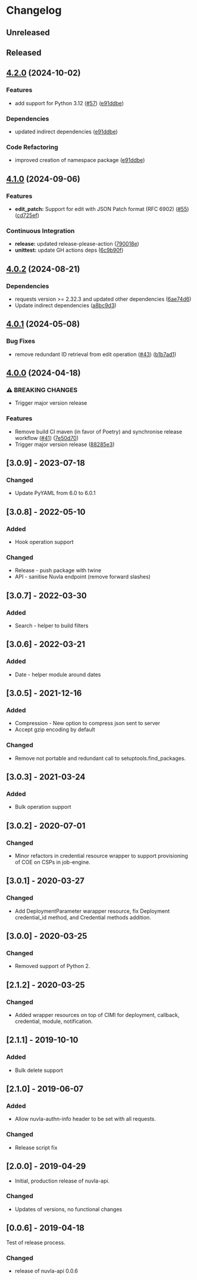 # Changelog

## Unreleased

## Released

## [4.2.0](https://github.com/nuvla/python-library/compare/4.1.0...4.2.0) (2024-10-02)


### Features

* add support for Python 3.12 ([#57](https://github.com/nuvla/python-library/issues/57)) ([e91ddbe](https://github.com/nuvla/python-library/commit/e91ddbe69afe53031930d3714ed62b75c645483d))


### Dependencies

* updated indirect dependencies ([e91ddbe](https://github.com/nuvla/python-library/commit/e91ddbe69afe53031930d3714ed62b75c645483d))


### Code Refactoring

* improved creation of namespace package ([e91ddbe](https://github.com/nuvla/python-library/commit/e91ddbe69afe53031930d3714ed62b75c645483d))

## [4.1.0](https://github.com/nuvla/python-library/compare/4.0.2...4.1.0) (2024-09-06)


### Features

* **edit_patch:** Support for edit with JSON Patch format (RFC 6902) ([#55](https://github.com/nuvla/python-library/issues/55)) ([cd725ef](https://github.com/nuvla/python-library/commit/cd725ef03764a739b5e7d488665637fd4ff6d38c))


### Continuous Integration

* **release:** updated release-please-action ([790018e](https://github.com/nuvla/python-library/commit/790018e01fc257a66ca5f8eaca01fdcde62b0558))
* **unittest:** update GH actions deps ([6c9b90f](https://github.com/nuvla/python-library/commit/6c9b90f6bd89b0fa6ddaf5390873740682f7b502))

## [4.0.2](https://github.com/nuvla/python-library/compare/4.0.1...4.0.2) (2024-08-21)


### Dependencies

* requests version &gt;= 2.32.3 and updated other dependencies ([6ae74d6](https://github.com/nuvla/python-library/commit/6ae74d602bf28d293fa4dd94967b879bf39afc00))
* Update indirect dependencies ([a8bc9d3](https://github.com/nuvla/python-library/commit/a8bc9d3cc9b166360b3685511ca5d105e5dba7ba))

## [4.0.1](https://github.com/nuvla/python-library/compare/4.0.0...4.0.1) (2024-05-08)


### Bug Fixes

* remove redundant ID retrieval from edit operation ([#43](https://github.com/nuvla/python-library/issues/43)) ([b1b7ad1](https://github.com/nuvla/python-library/commit/b1b7ad10847fc43b1888337a991aa3a2a1df7c40))

## [4.0.0](https://github.com/nuvla/python-library/compare/3.0.9...4.0.0) (2024-04-18)


### ⚠ BREAKING CHANGES

* Trigger major version release

### Features

* Remove build CI maven (in favor of Poetry) and synchronise release workflow ([#41](https://github.com/nuvla/python-library/issues/41)) ([7e50d70](https://github.com/nuvla/python-library/commit/7e50d70077779786e40c888d15c069146ffb8c9c))
* Trigger major version release ([88285e3](https://github.com/nuvla/python-library/commit/88285e3cbc4102cc090f031e18723ea7cc58549b))

## [3.0.9] - 2023-07-18

### Changed

- Update PyYAML from 6.0 to 6.0.1

## [3.0.8] - 2022-05-10

### Added

- Hook operation support

### Changed

- Release - push package with twine
- API - sanitise Nuvla endpoint (remove forward slashes)

## [3.0.7] - 2022-03-30

### Added

- Search - helper to build filters

## [3.0.6] - 2022-03-21

### Added

- Date - helper module around dates

## [3.0.5] - 2021-12-16

### Added

- Compression - New option to compress json sent to server
- Accept gzip encoding by default

### Changed

- Remove not portable and redundant call to setuptools.find_packages.

## [3.0.3] - 2021-03-24

### Added

- Bulk operation support

## [3.0.2] - 2020-07-01

### Changed

- Minor refactors in credential resource wrapper to support provisioning of COE
  on CSPs in job-engine.

## [3.0.1] - 2020-03-27

### Changed

- Add DeploymentParameter warapper resource, fix Deployment credential_id
  method, and Credential methods addition.

## [3.0.0] - 2020-03-25

### Changed

- Removed support of Python 2.

## [2.1.2] - 2020-03-25

### Changed

- Added wrapper resources on top of CIMI for deployment, callback, credential,
  module, notification.

## [2.1.1] - 2019-10-10

### Added

- Bulk delete support

## [2.1.0] - 2019-06-07

### Added

- Allow nuvla-authn-info header to be set with all requests.

### Changed

- Release script fix

## [2.0.0] - 2019-04-29

- Initial, production release of nuvla-api.

### Changed

- Updates of versions, no functional changes

## [0.0.6] - 2019-04-18

Test of release process.

### Changed

- release of nuvla-api 0.0.6
